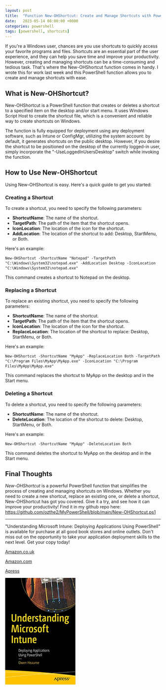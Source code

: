 ```yaml
---
layout: post
title:  "Function New-OHShortcut: Create and Manage Shortcuts with PowerShell"
date:   2023-05-14 08:00:00 +0000
categories: powershell
tags: [powershell, shortcuts]
---
```



If you're a Windows user, chances are you use shortcuts to quickly access your favorite programs and files. Shortcuts are an essential part of the user experience, and they can help you save time and improve your productivity. However, creating and managing shortcuts can be a time-consuming and tedious task. That's where the New-OHShortcut function comes in handy. I wrote this for work last week and this PowerShell function allows you to create and manage shortcuts with ease.

## What is New-OHShortcut?

New-OHShortcut is a PowerShell function that creates or deletes a shortcut to a specified item on the desktop and/or start menu. It uses Windows Script Host to create the shortcut file, which is a convenient and reliable way to create shortcuts on Windows.

The function is fully equipped for deployment using any deployment software, such as Intune or ConfigMgr, utilizing the system account: by default, it generates shortcuts on the public desktop. However, if you desire the shortcut to be positioned on the desktop of the currently logged-in user, simply incorporate the "-UseLoggedInUsersDesktop" switch while invoking the function.

## How to Use New-OHShortcut

Using New-OHShortcut is easy. Here's a quick guide to get you started:

### Creating a Shortcut

To create a shortcut, you need to specify the following parameters:

- **ShortcutName**: The name of the shortcut.
- **TargetPath**: The path of the item that the shortcut opens.
- **IconLocation**: The location of the icon for the shortcut.
- **AddLocation**: The location of the shortcut to add: Desktop, StartMenu, or Both.

Here's an example:
```
New-OHShortcut -ShortcutName "Notepad" -TargetPath "C:\Windows\System32\notepad.exe" -AddLocation Desktop -IconLocation "C:\Windows\System32\notepad.exe"
```

This command creates a shortcut to Notepad on the desktop.

### Replacing a Shortcut

To replace an existing shortcut, you need to specify the following parameters:

- **ShortcutName**: The name of the shortcut.
- **TargetPath**: The path of the item that the shortcut opens.
- **IconLocation**: The location of the icon for the shortcut.
- **ReplaceLocation**: The location of the shortcut to replace: Desktop, StartMenu, or Both.

Here's an example:
```
New-OHShortcut -ShortcutName "MyApp" -ReplaceLocation Both -TargetPath "C:\Program Files\MyApp\MyApp.exe" -IconLocation "C:\Program Files\MyApp\MyApp.exe"
```
This command replaces the shortcut to MyApp on the desktop and in the Start menu.

### Deleting a Shortcut

To delete a shortcut, you need to specify the following parameters:

- **ShortcutName**: The name of the shortcut.
- **DeleteLocation**: The location of the shortcut to delete: Desktop, StartMenu, or Both.

Here's an example:
```
New-OHShortcut -ShortcutName "MyApp" -DeleteLocation Both
```
This command deletes the shortcut to MyApp on the desktop and in the Start menu.

## Final Thoughts

*New-OHShortcut* is a powerful PowerShell function that simplifies the process of creating and managing shortcuts on Windows. Whether you need to create a new shortcut, replace an existing one, or delete a shortcut, New-OHShortcut has got you covered. Give it a try, and see how it can improve your productivity! Find it in my github repo here: https://github.com/ozthe2/MyPowerShell/blob/main/New-OHShortcut.ps1

---


"Understanding Microsoft Intune: Deploying Applications Using PowerShell" is available for purchase at all good book stores and online outlets. Don't miss out on the opportunity to take your application deployment skills to the next level. Get your copy today!

[Amazon.co.uk](https://www.amazon.co.uk/Understanding-Microsoft-Intune-Applications-PowerShell/dp/1484288491/ref=asc_df_1484288491/?tag=googshopuk-21&linkCode=df0&hvadid=606535180727&hvpos=&hvnetw=g&hvrand=12156935864725452536&hvpone=&hvptwo=&hvqmt=&hvdev=c&hvdvcmdl=&hvlocint=&hvlocphy=9045778&hvtargid=pla-1897625803371&psc=1&th=1&psc=1)

[Amazon.com](https://www.amazon.com/Understanding-Microsoft-Intune-Applications-PowerShell/dp/1484288491/ref=sr_1_1?crid=2K98Q1E7TIKLJ&keywords=understanding+intune&qid=1682103272&sprefix=understanding+intune%2Caps%2C157&sr=8-1)

[Apress](https://link.springer.com/book/10.1007/978-1-4842-8850-4?source=shoppingads&locale=en-gb&gclid=CjwKCAjw6IiiBhAOEiwALNqncSKm2i93L3ZU_g23RICE6TxylXFk6HPq6YS6HLgsqr_vtCFbzQJMORoCFXUQAvD_BwE)


![](/assets/images/Apress_Intune.png)